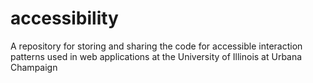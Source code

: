 # accessibility
A repository for storing and sharing the code for accessible interaction patterns used in web applications at the University of Illinois at Urbana Champaign
